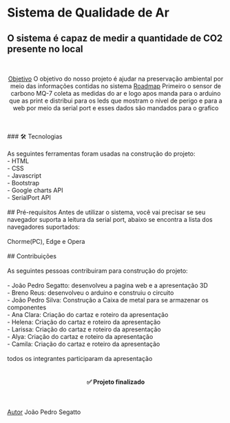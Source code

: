 # Sistema de Qualidade de Ar
## O sistema é capaz de medir a quantidade de CO2 presente no local
<br>
<p align="center">
 <a href="#objetivo">Objetivo</a> O objetivo do nosso projeto é ajudar na preservação ambiental por meio das informações contidas no sistema
  <a href="#roadmap">Roadmap</a> Primeiro o sensor de carbono MQ-7 coleta as medidas do ar e logo apos manda para o arduino que as print e distribui para os leds que mostram o nivel de perigo e para a web por meio da serial port e esses dados são mandados para o grafico
</p>
<br>
<br>
### 🛠 Tecnologias
<br>
<br>
As seguintes ferramentas foram usadas na construção do projeto:
<br>
- HTML
<br>
- CSS
<br>
- Javascript
<br>
- Bootstrap
<br>
- Google charts API
<br>
- SerialPort API
<br>
<br>
## Pré-requisitos
Antes de utilizar o sistema, você vai precisar se seu navegador suporta a leitura da serial port, abaixo se encontra a lista dos navegadores suportados:
<br>
<br>
Chorme(PC), Edge e Opera
<br>
<br>
## Contribuições
<br>
<br>
As seguintes pessoas contribuiram para construção do projeto:
<br>
<br>
- João Pedro Segatto: desenvolveu a pagina web e a apresentação 3D
<br>
- Breno Reus: desenvolveu o arduino e construiu o circuito
<br>
- João Pedro Silva: Construção a Caixa de metal para se armazenar os componentes
<br>
- Ana Clara: Criação do cartaz e roteiro da apresentação
<br>
- Helena: Criação do cartaz e roteiro da apresentação
<br>
- Larissa: Criação do cartaz e roteiro da apresentação
<br>
- Alya: Criação do cartaz e roteiro da apresentação
<br>
- Camila: Criação do cartaz e roteiro da apresentação
<br>
<br>
todos os integrantes participaram da apresentação
<br>
<br>
<h4 align="center"> 
	✅ Projeto finalizado
</h4>
<br>
<br>
<a href="#autor">Autor</a> João Pedro Segatto
